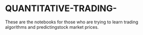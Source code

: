 # QUANTITATIVE-TRADING-
These are the notebooks for those who are trying to learn trading algorithms and predictingstock market prices.
